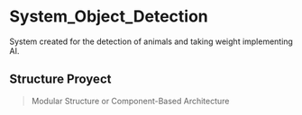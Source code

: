 # System_Object_Detection
System created for the detection of animals and taking weight implementing AI.

## Structure Proyect
> Modular Structure or Component-Based Architecture